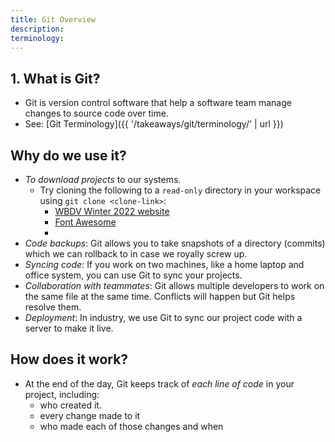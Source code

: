 ```yaml
---
title: Git Overview
description:
terminology: 
---
```


## 1. What is Git?
- Git is version control software that help a software team manage changes to source code over time.
- See: [Git Terminology]({{ '/takeaways/git/terminology/' | url }})

## Why do we use it?
- *To download projects* to our systems. 
    - Try cloning the following to a `read-only` directory in your workspace using `git clone <clone-link>`:
        - [WBDV Winter 2022 website](https://github.com/sait-wbdv/winter-2022)
        - [Font Awesome](https://github.com/FortAwesome/Font-Awesome)
        - 
- *Code backups*: Git allows you to take snapshots of a directory (commits) which we can rollback to in case we royally screw up.
- *Syncing code*: If you work on two machines, like a home laptop and office system, you can use Git to sync your projects.
- *Collaboration with teammates*: Git allows multiple developers to work on the same file at the same time. Conflicts will happen but Git helps resolve them.
- *Deployment*: In industry, we use Git to sync our project code with a server to make it live.

## How does it work?
- At the end of the day, Git keeps track of *each line of code* in your project, including:
    - who created it.
    - every change made to it
    - who made each of those changes and when